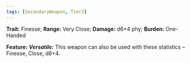 ```yaml
---
tags: [SecondaryWeapon, Tier3]
---
```

**Trait:** Finesse; **Range:** Very Close; **Damage:** d6+4 phy; **Burden:** One-Handed

**Feature:** ***Versatile:*** This weapon can also be used with these statistics – Finesse, Close, d8+4.
